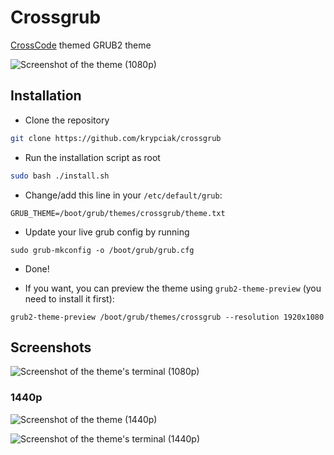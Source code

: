 # Crossgrub
[CrossCode](https://cross-code.com) themed GRUB2 theme

![Screenshot of the theme (1080p)](https://github.com/user-attachments/assets/694a1b87-44b6-439b-8447-330c3477534f)

## Installation

- Clone the repository
```bash
git clone https://github.com/krypciak/crossgrub
```

- Run the installation script as root
```bash
sudo bash ./install.sh
```

- Change/add this line in your `/etc/default/grub`:
```
GRUB_THEME=/boot/grub/themes/crossgrub/theme.txt
```

- Update your live grub config by running
```
sudo grub-mkconfig -o /boot/grub/grub.cfg
```

- Done!

- If you want, you can preview the theme using `grub2-theme-preview` (you need to install it first):
```
grub2-theme-preview /boot/grub/themes/crossgrub --resolution 1920x1080
```


## Screenshots

![Screenshot of the theme's terminal (1080p)](https://github.com/user-attachments/assets/d1c812a4-f472-4c30-8aed-ffcc625cce0b)

### 1440p

![Screenshot of the theme (1440p)](https://github.com/user-attachments/assets/578c92d9-d3e1-48fb-bfe9-f539b48f7493)

![Screenshot of the theme's terminal (1440p)](https://github.com/user-attachments/assets/e56fca7c-75b0-492e-b754-ded4487cc34f)


